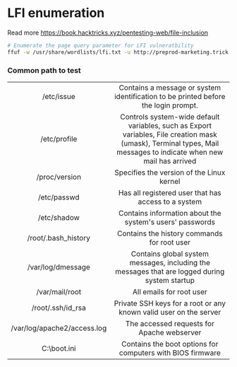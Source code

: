 # LFI enumeration
Read more https://book.hacktricks.xyz/pentesting-web/file-inclusion

```bash
# Enumerate the page query parameter for LFI vulneratbility
ffuf -w /usr/share/wordlists/lfi.txt -u http://preprod-marketing.trick.htb/index.php?page=FUZZ -fw 1
```

### Common path to test
|                             |                                                                                                                                                                   |
|:---------------------------:|:-----------------------------------------------------------------------------------------------------------------------------------------------------------------:|
| /etc/issue                  | Contains a message or system identification to be printed before the login prompt.                                                                                |
| /etc/profile                | Controls system-wide default variables, such as Export variables, File creation mask (umask), Terminal types, Mail messages to indicate when new mail has arrived |
| /proc/version               | Specifies the version of the Linux kernel                                                                                                                         |
| /etc/passwd                 | Has all registered user that has access to a system                                                                                                               |
| /etc/shadow                 | Contains information about the system's users' passwords                                                                                                          |
| /root/.bash_history         | Contains the history commands for root user                                                                                                                       |
| /var/log/dmessage           | Contains global system messages, including the messages that are logged during system startup                                                                     |
| /var/mail/root              | All emails for root user                                                                     |
| /root/.ssh/id_rsa           | Private SSH keys for a root or any known valid user on the server                                                 |
| /var/log/apache2/access.log | The accessed requests for Apache  webserver                                                            |
| C:\boot.ini                 | Contains the boot options for computers with BIOS firmware                                                    |

